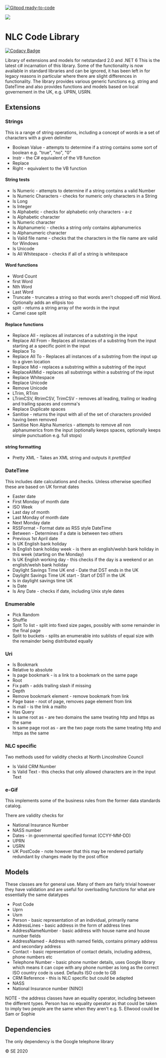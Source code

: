 [![Gitpod ready-to-code](https://img.shields.io/badge/Gitpod-ready--to--code-blue?logo=gitpod)](https://gitpod.io/#https://github.com/Nlincs/NLC.Library)

![](https://www.northlincs.gov.uk/nlc-logo-b)

# NLC Code Library

<!-- ![.NET Core](https://github.com/NelNlc/Library/workflows/.NET%20Core/badge.svg) 
[![Build Status](https://dev.azure.com/NLBC/Library/_apis/build/status/NelNlc.Library?branchName=master)](https://dev.azure.com/NLBC/Library/_build/latest?definitionId=3&branchName=master)
[![Build Status](https://travis-ci.org/NelNlc/Library.svg?branch=master)](https://travis-ci.org/NelNlc/Library)
[![Build status](https://ci.appveyor.com/api/projects/status/94xxq3hq0qek8qll?svg=true)](https://ci.appveyor.com/project/ellwoods/library)
[![Known Vulnerabilities](https://snyk.io/test/github/Nlincs/Library/badge.svg?targetFile=src/Library.csproj)](https://snyk.io/test/github/Nlincs/Library?targetFile=src/Library.csproj) -->

[![Codacy Badge](https://app.codacy.com/project/badge/Grade/53beda2ce15e45c8b662363f2c1f1344)](https://www.codacy.com/gh/Nlincs/NLC.Library/dashboard?utm_source=github.com&utm_medium=referral&utm_content=Nlincs/NLC.Library&utm_campaign=Badge_Grade)

Library of extensions and models for netstandard 2.0 and .NET 6
This is the latest c# incarnation of this library. Some of the functionality is now available in standard libraries and can be ignored, it has been left in for legacy reasons in particular where there are slight differences in functionality. The library provides various generic functions e.g. string and DateTime and also provides functions and models based on local governement in the UK, e.g. UPRN, USRN.

## Extensions

### Strings

This is a range of string operations, including a concept of words ie a set of characters with a given delimiter

-   Boolean Value - attempts to determine if a string contains some sort of boolean e.g. "true", "no", "0"
-   Instr - the C# equivalent of the VB function
-   Replace
-   Right - equivalent to the VB function

#### String tests

- Is Numeric - attempts to determine if a string contains a valid Number
- Is Numeric Characters - checks for numeric only characters in a String
- Is Long
- Is Integer
- Is Alphabetic - checks for alphabetic only characters - a-z
- Is Alphabetic character
- Is Numeric character
- Is Alphanumeric - checks a string only contains alphanumerics
- Is Alphanumeric character
- Is Valid file name - checks that the characters in the file name are valid for Windows
- Is Unicode
- Is All Whitespace - checks if all of a string is whitespace

#### Word functions

-   Word Count
-   first Word
-   Nth Word
-   Last Word
-   Truncate - truncates a string so that words aren't chopped off mid Word. Optionally adds an ellipsis too
-   split - returns a string array of the words in the input
-   Camel case split

#### Replace functions

- Replace All - replaces all instances of a substring in the input
- Replace All From - Replaces all instances of a substring from the input starting at a specific point in the input
- Replace To 
- Replace All To - Replaces all instances of a substring from the input up to a given location
- Replace Mid - replaces a substring within a substring of the input
- ReplaceAllMid - replaces all substrings within a substring of the input
- Replace Whitespace
- Replace Unicode
- Remove Unicode
- LTrim, RTrim
- LTrimCSV, RtrimCSV, TrimCSV - removes all leading, trailing or leading and trailing spaces and comma's
- Replace Duplicate spaces
- Sanitise - returns the input with all of the set of characters provided having been removed
- Sanitise Non Alpha Numerics - attempts to remove all non alphanumerics from the input (optionally keeps spaces, optionally keeps simple punctuation e.g. full stops)

#### string formatting

-   Pretty XML - Takes an XML string and outputs it _prettified_

### DateTime

This includes date calculations and checks. Unless otherwise specified these are based on UK format dates

-   Easter date
-   First Monday of month date
-   ISO Week
-   Last day of month 
-   Last Monday of month date
-   Next Monday date
-   RSSFormat - Format date as RSS style DateTime
-   Between - Determines if a date is between two others
-   Previous 1st April date
-   Is UK English bank holiday
-   Is English bank holiday week - is there an english/welsh bank holiday in this week (starting on the Monday)
-   Is UK English working day - this checks if the day is a weekend or an english/welsh bank holiday
-   Daylight Savings Time UK end - Date that DST ends in the UK
-   Daylight Savings Time UK start - Start of DST in the UK
-   Is in daylight savings time UK
-   Is Date
-   Is Any Date - checks if date, including Unix style dates

### Enumerable

-   Pick Random
-   Shuffle
-   Split To list - split into fixed size pages, possibly with some remainder in the final page
-   Split to buckets - splits an enumerable into sublists of equal size with the remainder being distributed equally

### Uri

-   Is Bookmark
-   Relative to absolute
-   Is page bookmark - is a link to a bookmark on the same page
-   Root
-   Fix path - adds trailing slash if missing
-   Depth
-   Remove bookmark element - remove bookmark from link
-   Page base - root of page, removes page element from link
-   Is mail - is the link a mailto
-   Has Query
-   Is same root as - are two domains the same treating http and https as the same
-   Is same page root as - are the two page roots the same treating http and https as the same

### NLC specific

Two methods used for validity checks at North Lincolnshire Council

-   Is Valid CRM Number
-   Is Valid Text - this checks that only allowed characters are in the input Text

### e-Gif

This implements some of the business rules from the former data standards catalog. 

There are validity checks for 

-   National Insurance Number
-   NASS number
-   Dates - in governmental specified format (CCYY-MM-DD)
-   UPRN
-   USRN
-   UK PostCode - note however that this may be rendered partially redundant by changes made by the post office

## Models

These classes are for general use. Many of them are fairly trivial however they have validation and are useful for overloading functions for what are essentially the same datatypes

-   Post Code
-   Uprn
-   Usrn
-   Person - basic representation of an individual, primarily name
-   AddressLines - basic address in the form of address lines
-   AddressNameNumber - basic address with house name and house number fields 
-   AddressNamed - Address with named fields, contains primary address and secondary address
-   Contact - basic representation of contact details, including address, phone numbers etc
-   Telephone Number - basic phone number details, uses Google library which means it can cope with any phone number as long as the correct ISO country code is used. Defaults ISO code to GB
-   CRM Reference - this is NLC specific but could be adapted
-   NASS 
-   National Insurance number (NINO)

NOTE - the address classes have an equality operator, including between the different types. 
Person has no equality operator as that could be taken to imply two people are the same when they aren't
e.g. S. Ellwood could be Sam or Sophie

## Dependencies

The only dependency is the Google telephone library

© SE 2020
